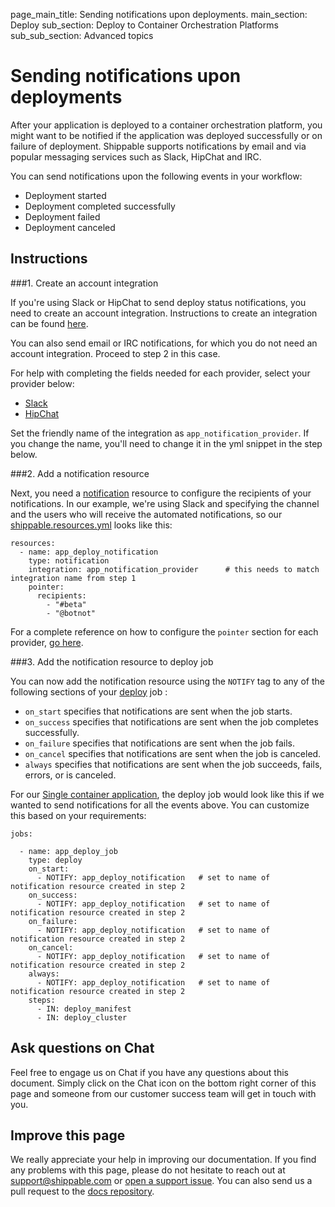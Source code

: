 page_main_title: Sending notifications upon deployments.
main_section: Deploy
sub_section: Deploy to Container Orchestration Platforms
sub_sub_section: Advanced topics

# Sending notifications upon deployments

After your application is deployed to a container orchestration platform, you might want to be notified if the application was deployed successfully or on failure of deployment. Shippable supports notifications by email and via popular messaging services such as Slack, HipChat and IRC.

You can send notifications upon the following events in your workflow:

* Deployment started
* Deployment completed successfully
* Deployment failed
* Deployment canceled

## Instructions

###1. Create an account integration

If you're using Slack or HipChat to send deploy status notifications, you need to create an account integration. Instructions to create an integration can be found [here](/platform/tutorial/integration/howto-crud-integration/).

You can also send email or IRC notifications, for which you do not need an account integration. Proceed to step 2 in this case.

For help with completing the fields needed for each provider, select your provider below:

* [Slack](/platform/integration/slack/)
* [HipChat](/platform/integration/hipchatKey/)

Set the friendly name of the integration as `app_notification_provider`. If you change the name, you'll need to change it in the yml snippet in the step below.

###2. Add a notification resource

Next, you need a [notification](/platform/workflow/resource/notification/) resource to configure the recipients of your notifications. In our example, we're using Slack and specifying the channel and the users who will receive the automated notifications, so  our [shippable.resources.yml](/platform/tutorial/workflow/shippable-resources-yml/) looks like this:

```
resources:
  - name: app_deploy_notification
    type: notification
    integration: app_notification_provider      # this needs to match integration name from step 1
    pointer:
      recipients:
        - "#beta"
        - "@botnot"
```
For a complete reference on how to configure the `pointer` section for each provider, [go here](/platform/workflow/resource/notification/).

###3. Add the notification resource to deploy job

You can now add the notification resource using the `NOTIFY` tag to any of the following sections of your [deploy](/platform/workflow/job/deploy/) job :

* `on_start` specifies that notifications are sent when the job starts.
* `on_success` specifies that notifications are sent when the job completes successfully.
* `on_failure` specifies that notifications are sent when the job fails.
* `on_cancel` specifies that notifications are sent when the job is canceled.
* `always` specifies that notifications are sent when the job succeeds, fails, errors, or is canceled.

For our [Single container application](/deploy/cd_of_single_container_applications_to_orchestration_platforms), the deploy job would look like this if we wanted to send notifications for all the events above. You can customize this based on your requirements:

```
jobs:

  - name: app_deploy_job
    type: deploy
    on_start:
      - NOTIFY: app_deploy_notification   # set to name of notification resource created in step 2
    on_success:
      - NOTIFY: app_deploy_notification   # set to name of notification resource created in step 2
    on_failure:
      - NOTIFY: app_deploy_notification   # set to name of notification resource created in step 2
    on_cancel:
      - NOTIFY: app_deploy_notification   # set to name of notification resource created in step 2
    always:
      - NOTIFY: app_deploy_notification   # set to name of notification resource created in step 2
    steps:
      - IN: deploy_manifest
      - IN: deploy_cluster
```

## Ask questions on Chat

Feel free to engage us on Chat if you have any questions about this document. Simply click on the Chat icon on the bottom right corner of this page and someone from our customer success team will get in touch with you.

## Improve this page

We really appreciate your help in improving our documentation. If you find any problems with this page, please do not hesitate to reach out at [support@shippable.com](mailto:support@shippable.com) or [open a support issue](https://www.github.com/Shippable/support/issues). You can also send us a pull request to the [docs repository](https://www.github.com/Shippable/docs).
